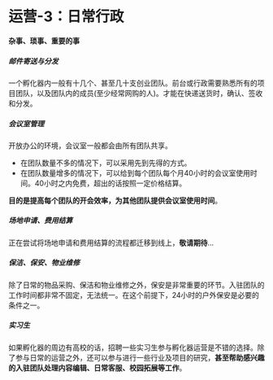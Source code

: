 # 运营-3：日常行政

**杂事、琐事、重要的事**

##### 邮件寄送与分发
一个孵化器内一般有十几个、甚至几十支创业团队。前台或行政需要熟悉所有的项目团队，以及团队内的成员(至少经常网购的人)。才能在快递送货时，确认、签收和分发。

##### 会议室管理
开放办公的环境，会议室一般都会由所有团队共享。

- 在团队数量不多的情况下，可以采用先到先得的方式。
- 在团队数量增多的情况下，可以给到每个团队每个月40小时的会议室使用时间。40小时之内免费，超出的话按照一定价格结算。

**目的是提高每个团队的开会效率，为其他团队提供会议室使用时间**。

##### 场地申请、费用结算
正在尝试将场地申请和费用结算的流程都迁移到线上，**敬请期待**...

##### 保洁、保安、物业维修
除了日常的物品采购、保洁和物业维修之外，保安是非常重要的环节。入驻团队的工作时间都非常不固定，无法统一。在这个前提下，24小时的户外保安是必要的条件之一。

##### 实习生​
如果孵化器的周边有高校的话，招聘一些实习生参与孵化器运营是不错的选择。除了参与日常的运营之外，还可以参与进行一些行业及项目的研究，**甚至帮助感兴趣的入驻团队处理内容编辑、日常客服、校园拓展等工作**。
